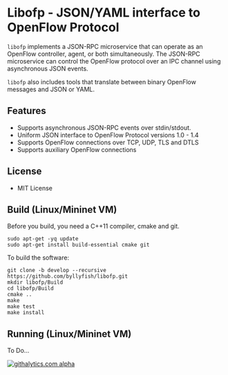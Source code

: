 Libofp - JSON/YAML interface to OpenFlow Protocol
=================================================

`libofp` implements a JSON-RPC microservice that can operate as an OpenFlow 
controller, agent, or both simultaneously. The JSON-RPC microservice can control
the OpenFlow protocol over an IPC channel using asynchronous JSON events.

`libofp` also includes tools that translate between binary OpenFlow messages
and JSON or YAML.

Features
--------

- Supports asynchronous JSON-RPC events over stdin/stdout.
- Uniform JSON interface to OpenFlow Protocol versions 1.0 - 1.4
- Supports OpenFlow connections over TCP, UDP, TLS and DTLS
- Supports auxiliary OpenFlow connections

License
-------

- MIT License

Build (Linux/Mininet VM)
------------------------

Before you build, you need a C++11 compiler, cmake and git.

  ```
  sudo apt-get -yq update
  sudo apt-get install build-essential cmake git
  ```

To build the software:

  ```
  git clone -b develop --recursive https://github.com/byllyfish/libofp.git
  mkdir libofp/Build
  cd libofp/Build
  cmake ..
  make
  make test
  make install
  ```

Running (Linux/Mininet VM)
-------------------------

To Do...

[![githalytics.com alpha](https://cruel-carlota.pagodabox.com/d49bd7af9f586e8c810523e5674e0496 "githalytics.com")](http://githalytics.com/byllyfish/libofp)

